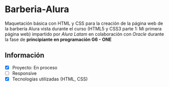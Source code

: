 <h1>Barberia-Alura</h1>
Maquetación básica con HTML y CSS para la creación de la página web de la barbería Alura vista durante el curso (HTML5 y CSS3 parte 1: Mi primera página web) impartido por <em>Alura Latam</em> en colaboración con <em>Oracle</em> durante la fase de <strong>principiante en programación G6 - ONE</strong>

<h2>Información</h2>

- [x] Proyecto: En proceso
- [ ] Responsive
- [x] Tecnologias utilizadas (HTML, CSS)
